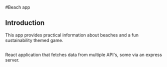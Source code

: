 
#Beach app
## Introduction
This app provides practical information about beaches and a fun sustainability themed game. 
## 
React application that fetches data from multiple API's,  some via an express server.


